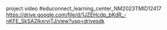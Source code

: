 project video
#educonnect_learning_center_NM2023TMID12417
https://drive.google.com/file/d/1JZEHcdp_bKdR_-nKFE_SkSA2IkxrviTJ/view?usp=drivesdk
